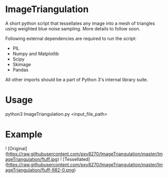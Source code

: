 # ImageTriangulation
A short python script that tessellates any image into a mesh of triangles using weighted blue noise sampling. More details to follow soon.

Following external dependencies are required to run the script:
- PIL
- Numpy and Matplotlib
- Scipy
- Skimage
- Pandas

All other imports should be a part of Python 3's internal library suite. 

# Usage
python3 ImageTriangulation.py <input_file_path>

# Example
! [Original] (https://raw.githubusercontent.com/pxv8270/ImageTriangulation/master/ImageTriangulation/fluff.jpg)
! [Tessellated] (https://raw.githubusercontent.com/pxv8270/ImageTriangulation/master/ImageTriangulation/fluff-982-0.png)
